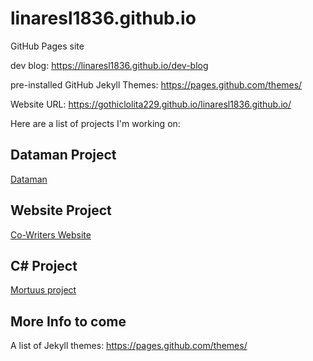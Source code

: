 # linaresl1836.github.io
GitHub Pages site

dev blog: https://linaresl1836.github.io/dev-blog

pre-installed GitHub Jekyll Themes: https://pages.github.com/themes/

Website URL: https://gothiclolita229.github.io/linaresl1836.github.io/

Here are a list of projects I'm working on:

## Dataman Project

[Dataman](https://github.com/GothicLolita229/CTS285-Dataman)

## Website Project

[Co-Writers Website](https://github.com/GothicLolita229/Story-Co-Writing)

## C# Project

<a href="https://github.com/GothicLolita229/CSC-253-Mortuus" target="_blank">Mortuus project</a>

## More Info to come

A list of Jekyll themes: https://pages.github.com/themes/
